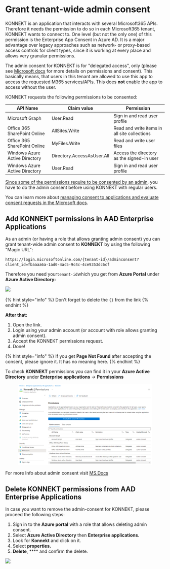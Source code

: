 # Grant tenant-wide admin consent

KONNEKT is an application that interacts with several Microsoft365 APIs. Therefore it needs the permission to do so in each Microsoft365 tenant, KONNEKT wants to connect to. One level (but not the only one) of this permission is the Enterprise App Consent in Azure AD. It is a major advantage over legacy approaches such as network- or proxy-based access controls for client types, since it is working at every place and allows very granular permissions.

The admin consent for KONNEKT is for "delegated access", only (please see [Microsoft docs](https://learn.microsoft.com/en-us/azure/active-directory/develop/permissions-consent-overview#access-scenarios) for more details on permissions and consent). This basically means, that users in this tenant are allowed to use this app to access the requested M365 services/APIs. This does **not** enable the app to access without the user.

KONNEKT requests the following permissions to be consented:

| API Name                       | Claim value                | Permission                                   |
| ------------------------------ | -------------------------- | -------------------------------------------- |
| Microsoft Graph                | User.Read                  | Sign in and read user profile                |
| Office 365 SharePoint Online   | AllSites.Write             | Read and write items in all site collections |
| Office 365 SharePoint Online   | MyFiles.Write              | Read and write user files                    |
| Windows Azure Active Directory | Directory.AccessAsUser.All | Access the directory as the signed-in user   |
| Windows Azure Active Directory | User.Read                  | Sign in and read user profile                |

[Since some of the permissions require to be consented by an admin](https://learn.microsoft.com/en-us/graph/permissions-reference), you have to do the admin consent before using KONNEKT with regular users.

You can learn more about [managing consent to applications and evaluate consent requests in the Microsoft docs](https://learn.microsoft.com/en-us/azure/active-directory/manage-apps/manage-consent-requests).

## Add KONNEKT permissions in AAD Enterprise Applications

As an admin (or having a role that allows granting admin consent) you can grant tenant-wide admin consent to **KONNEKT** by using the following "Magic URL":

```
https://login.microsoftonline.com/{tenant-id}/adminconsent?client_id=fbaaaa6a-1ad0-4ac5-9c4c-4ce9353dc6cf
```

Therefore you need your`tenant-id`which you get from **Azure Portal** under **Azure Active Directory:**

![](<../../.gitbook/assets/2021-08-09 11\_36\_25-Contoso - Microsoft Azure - TestTenant - Microsoft​ Edge.png>)

{% hint style="info" %}
Don't forget to delete the `{}` from the link
{% endhint %}

**After that:**

1. Open the link.
2. Login using your admin account (or account with role allows granting admin consent).
3. Accept the KONNEKT permissions request.
4. Done!

{% hint style="info" %}
If you get **Page Not Found** after accepting the consent, please ignore it. It has no meaning here.
{% endhint %}

To check **KONNEKT** permissions you can find it in your **Azure Active Directory** under **Enterprise applications** -> **Permissions**

<figure><img src="../../.gitbook/assets/image (1).png" alt=""><figcaption></figcaption></figure>

For more Info about admin consent visit [MS.Docs](https://docs.microsoft.com/en-us/azure/active-directory/manage-apps/grant-admin-consent)

## Delete KONNEKT permissions from AAD Enterprise Applications

In case you want to remove the admin-consent for KONNEKT, please proceed the following steps:

1. Sign in to the **Azure portal** with a role that allows deleting admin consent.
2. Select **Azure Active Directory** then **Enterprise applications.**
3. Look for **Konnekt** and click on it.
4. Select **properties.**
5. **Delete**, **** and confirm the delete.

![](<../../.gitbook/assets/2021-06-29 15\_54\_57-Konnekt - Microsoft Azure and 2 more pages - TestTenant - Microsoft​ Edge.png>)
